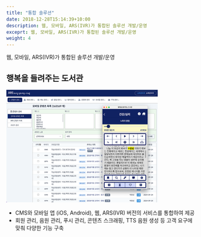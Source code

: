 ```yaml
---
title: "통합 솔루션"
date: 2018-12-28T15:14:39+10:00
description: 웹, 모바일, ARS(IVR)가 통합된 솔루션 개발/운영
exceprt: 웹, 모바일, ARS(IVR)가 통합된 솔루션 개발/운영
weight: 4
---
```


웹, 모바일, ARS(IVR)가 통합된 솔루션 개발/운영

## 행복을 들려주는 도서관

<img class="d-inline-block me-3 rounded mb-0 border shadow" src="/images/services/integrated/happylib.png" alt="통합 시스템" style="width: 400px;" />

- CMS와 모바일 앱 (iOS, Android), 웹, ARS(IVR) 버전의 서비스를 통합하여 제공
- 회원 관리, 음원 관리, 푸시 관리, 콘텐츠 스크래핑, TTS 음원 생성 등 고객 요구에 맞춰 다양한 기능 구축

